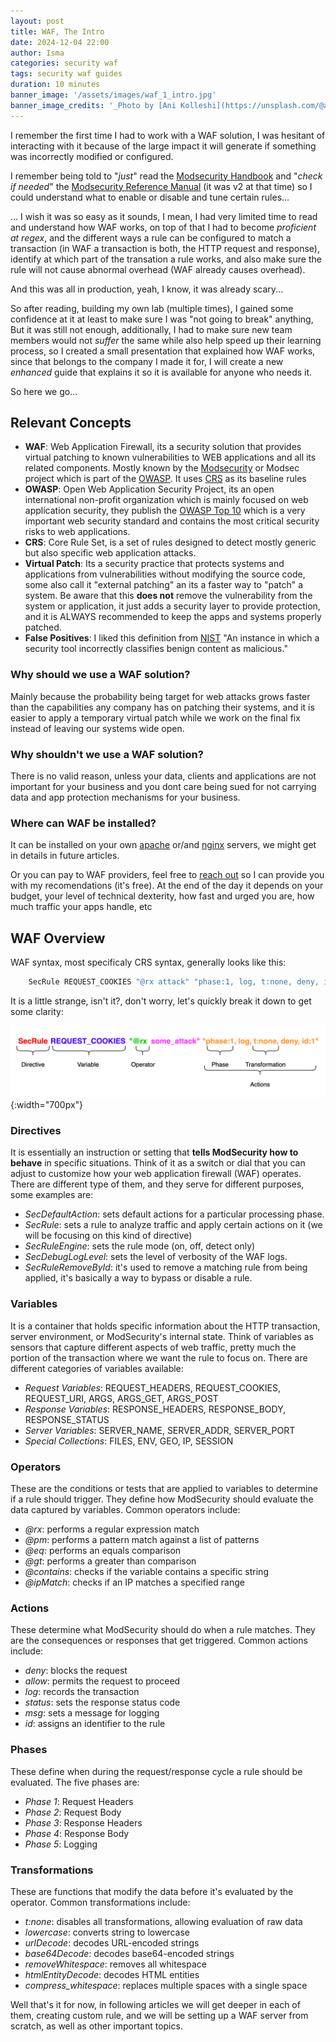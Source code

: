 ```yaml
---
layout: post
title: WAF, The Intro
date: 2024-12-04 22:00
author: Isma
categories: security waf
tags: security waf guides
duration: 10 minutes
banner_image: '/assets/images/waf_1_intro.jpg'
banner_image_credits: '_Photo by [Ani Kolleshi](https://unsplash.com/@anikolleshi?utm_content=creditCopyText&utm_medium=referral&utm_source=unsplash) on [Unsplash](https://unsplash.com/photos/fireplace-closeup-photo-e3fHogw2xb0?utm_content=creditCopyText&utm_medium=referral&utm_source=unsplash)_'
---
```


I remember the first time I had to work with a WAF solution, I was hesitant of interacting with it because of the large impact it will generate if something was incorrectly modified or configured.

I remember being told to "_just_" read the [Modsecurity Handbook](https://www.feistyduck.com/books/modsecurity-handbook/) and "_check if needed_" the [Modsecurity Reference Manual](https://github.com/owasp-modsecurity/ModSecurity/wiki/Reference-Manual-%28v2.x%29) (it was v2 at that time) so I could understand what to enable or disable and tune certain rules...

... I wish it was so easy as it sounds, I mean, I had very limited time to read and understand how WAF works, on top of that I had to become _proficient at regex_, and the different ways a rule can be configured to match a transaction (in WAF a transaction is both, the HTTP request and response), identify at which part of the transation a rule works, and also make sure the rule will not cause abnormal overhead (WAF already causes overhead).

And this was all in production, yeah, I know, it was already scary...

So after reading, building my own lab (multiple times), I gained some confidence at it at least to make sure I was "not going to break" anything, But it was still not enough, additionally, I had to make sure new team members would not _suffer_ the same while also help speed up their learning process, so I created a small presentation that explained how WAF works, since that belongs to the company I made it for, I will create a new _enhanced_ guide that explains it so it is available for anyone who needs it.

So here we go...

## Relevant Concepts

* __WAF__: Web Application Firewall, its a security solution that provides virtual patching to known vulnerabilities to WEB applications and all its related components. Mostly known by the [Modsecurity](https://modsecurity.org/) or Modsec project which is part of the [OWASP](https://owasp.org/). It uses [CRS](https://coreruleset.org/) as its baseline rules
* __OWASP__: Open Web Application Security Project, its an open international non-profit organization which is mainly focused on web application security, they publish the [OWASP Top 10](https://owasp.org/www-project-top-ten/) which is a very important web security standard and contains the most critical security risks to web applications.
* __CRS__: Core Rule Set, is a set of rules designed to detect mostly generic but also specific web application attacks.
* __Virtual Patch__: Its a security practice that protects systems and applications from vulnerabilities without modifying the source code, some also call it "external patching" an its a faster way to "patch" a system. Be aware that this __does not__ remove the vulnerability from the system or application, it just adds a security layer to provide protection, and it is ALWAYS recommended to keep the apps and systems properly patched.
* __False Positives__: I liked this definition from [NIST](https://csrc.nist.gov/glossary/term/false_positive) "An instance in which a security tool incorrectly classifies benign content as malicious."


### Why should we use a WAF solution?
Mainly because the probability being target for web attacks grows faster than the capabilities any company has on patching their systems, and it is easier to apply a temporary virtual patch while we work on the final fix instead of leaving our systems wide open.

### Why shouldn't we use a WAF solution?
There is no valid reason, unless your data, clients and applications are not important for your business and you dont care being sued for not carrying data and app protection mechanisms for your business.

### Where can WAF be installed?
It can be installed on your own [apache](https://github.com/owasp-modsecurity/ModSecurity/wiki/Reference-Manual-%28v3.x%29#user-content-Installation_for_Apache) or/and [nginx](https://github.com/owasp-modsecurity/ModSecurity/wiki/Reference-Manual-%28v3.x%29#user-content-Installation_for_NGINX) servers, we might get in details in future articles.

Or you can pay to WAF providers, feel free to [reach out](/contact) so I can provide you with my recomendations (it's free). At the end of the day it depends on your budget, your level of technical dexterity, how fast and urged you are, how much traffic your apps handle, etc

## WAF Overview

WAF syntax, most specificaly CRS syntax, generally looks like this:

``` bash
    SecRule REQUEST_COOKIES "@rx attack" "phase:1, log, t:none, deny, id:1"
```

It is a little strange, isn't it?, don't worry, let's quickly break it down to get some clarity:

![crs rule](/assets/images/waf_1_intro_crs_syntax.png){:width="700px"}
<!-- <img src="/assets/images/2024-11-29-waf_1_intro_crs_syntax.png" width="700"> -->

### __Directives__

It is essentially an instruction or setting that __tells ModSecurity how to behave__ in specific situations. Think of it as a switch or dial that you can adjust to customize how your web application firewall (WAF) operates.
There are different type of them, and they serve for different purposes, some examples are:
* _SecDefaultAction_: sets default actions for a particular processing phase.
* _SecRule_: sets a rule to analyze traffic and apply certain actions on it (we will be focusing on this kind of directive)
* _SecRuleEngine_: sets the rule mode (on, off, detect only)
* _SecDebugLogLevel_: sets the level of verbosity of the WAF logs.
* _SecRuleRemoveById_: it's used to remove a matching rule from being applied, it's basically a way to bypass or disable a rule.

### __Variables__

It is a container that holds specific information about the HTTP transaction, server environment, or ModSecurity's internal state. Think of variables as sensors that capture different aspects of web traffic, pretty much the portion of the transaction where we want the rule to focus on. There are different categories of variables available:
* _Request Variables_: REQUEST_HEADERS, REQUEST_COOKIES, REQUEST_URI, ARGS, ARGS_GET, ARGS_POST
* _Response Variables_: RESPONSE_HEADERS, RESPONSE_BODY, RESPONSE_STATUS
* _Server Variables_: SERVER_NAME, SERVER_ADDR, SERVER_PORT
* _Special Collections_: FILES, ENV, GEO, IP, SESSION

### __Operators__

These are the conditions or tests that are applied to variables to determine if a rule should trigger. They define how ModSecurity should evaluate the data captured by variables.
Common operators include:
* _@rx_: performs a regular expression match
* _@pm_: performs a pattern match against a list of patterns
* _@eq_: performs an equals comparison
* _@gt_: performs a greater than comparison
* _@contains_: checks if the variable contains a specific string
* _@ipMatch_: checks if an IP matches a specified range

### __Actions__

These determine what ModSecurity should do when a rule matches. They are the consequences or responses that get triggered.
Common actions include:
* _deny_: blocks the request
* _allow_: permits the request to proceed
* _log_: records the transaction
* _status_: sets the response status code
* _msg_: sets a message for logging
* _id_: assigns an identifier to the rule

### __Phases__

These define when during the request/response cycle a rule should be evaluated.
The five phases are:
* _Phase 1_: Request Headers
* _Phase 2_: Request Body
* _Phase 3_: Response Headers
* _Phase 4_: Response Body
* _Phase 5_: Logging

### __Transformations__

These are functions that modify the data before it's evaluated by the operator.
Common transformations include:
* _t:none_: disables all transformations, allowing evaluation of raw data
* _lowercase_: converts string to lowercase
* _urlDecode_: decodes URL-encoded strings
* _base64Decode_: decodes base64-encoded strings
* _removeWhitespace_: removes all whitespace
* _htmlEntityDecode_: decodes HTML entities
* _compress_whitespace_: replaces multiple spaces with a single space

Well that's it for now, in following articles we will get deeper in each of them, creating custom rule, and we will be setting up a WAF server from scratch, as well as other important topics.